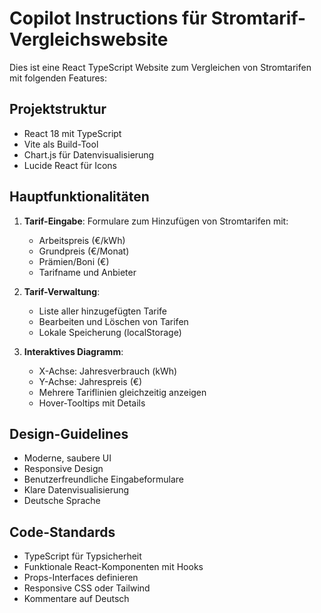 # Copilot Instructions für Stromtarif-Vergleichswebsite

<!-- Use this file to provide workspace-specific custom instructions to Copilot. For more details, visit https://code.visualstudio.com/docs/copilot/copilot-customization#_use-a-githubcopilotinstructionsmd-file -->

Dies ist eine React TypeScript Website zum Vergleichen von Stromtarifen mit folgenden Features:

## Projektstruktur
- React 18 mit TypeScript
- Vite als Build-Tool
- Chart.js für Datenvisualisierung
- Lucide React für Icons

## Hauptfunktionalitäten
1. **Tarif-Eingabe**: Formulare zum Hinzufügen von Stromtarifen mit:
   - Arbeitspreis (€/kWh)
   - Grundpreis (€/Monat)
   - Prämien/Boni (€)
   - Tarifname und Anbieter

2. **Tarif-Verwaltung**: 
   - Liste aller hinzugefügten Tarife
   - Bearbeiten und Löschen von Tarifen
   - Lokale Speicherung (localStorage)

3. **Interaktives Diagramm**:
   - X-Achse: Jahresverbrauch (kWh)
   - Y-Achse: Jahrespreis (€)
   - Mehrere Tariflinien gleichzeitig anzeigen
   - Hover-Tooltips mit Details

## Design-Guidelines
- Moderne, saubere UI
- Responsive Design
- Benutzerfreundliche Eingabeformulare
- Klare Datenvisualisierung
- Deutsche Sprache

## Code-Standards
- TypeScript für Typsicherheit
- Funktionale React-Komponenten mit Hooks
- Props-Interfaces definieren
- Responsive CSS oder Tailwind
- Kommentare auf Deutsch
